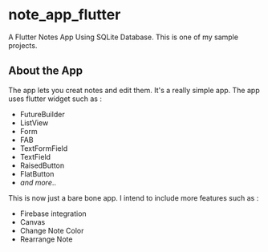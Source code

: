 # note_app_flutter

A Flutter Notes App Using SQLite Database.
This is one of my sample projects. 

## About the App

The app lets you creat notes and edit them. It's a really simple app.
The app uses flutter widget such as :

- FutureBuilder
- ListView
- Form
- FAB
- TextFormField
- TextField
- RaisedButton
- FlatButton
- _and more_..
 
 This is now just a bare bone app. I intend to include more features such as :
 
 - Firebase integration
 - Canvas
 - Change Note Color
 - Rearrange Note



